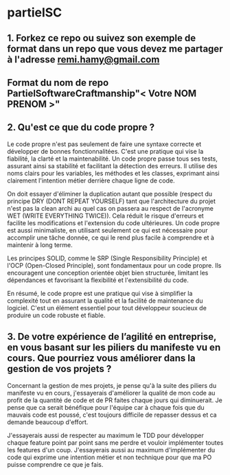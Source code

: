 # partielSC

## 1. Forkez ce repo ou suivez son exemple de format dans un repo que vous devez me partager à l'adresse remi.hamy@gmail.com
## Format du nom de repo PartielSoftwareCraftmanship"< Votre NOM PRENOM >"

## 2. Qu'est ce que du code propre ?

Le code propre n'est pas seulement de faire une syntaxe correcte et développer de bonnes fonctionnalitées. C'est une pratique qui vise la fiabilité, la clarté et la maintenabilité. Un code propre passe tous ses tests, assurant ainsi sa stabilité et facilitant la détection des erreurs. Il utilise des noms clairs pour les variables, les méthodes et les classes, exprimant ainsi clairement l'intention métier derrière chaque ligne de code.

On doit essayer d'éliminer la duplication autant que possible (respect du principe DRY (DONT REPEAT YOURSELF) tant que l'architecture du projet n'est pas la clean archi au quel cas on passera au respect de l'acronyme WET (WRITE EVERYTHING TWICE)). Cela réduit le risque d'erreurs et facilite les modifications et l'extension du code ultérieures. Un code propre est aussi minimaliste, en utilisant seulement ce qui est nécessaire pour accomplir une tâche donnée, ce qui le rend plus facile à comprendre et à maintenir à long terme.

Les principes SOLID, comme le SRP (Single Responsibility Principle) et l'OCP (Open-Closed Principle), sont fondamentaux pour un code propre. Ils encouragent une conception orientée objet bien structurée, limitant les dépendances et favorisant la flexibilité et l'extensibilité du code.

En résumé, le code propre est une pratique qui vise à simplifier la complexité tout en assurant la qualité et la facilité de maintenance du logiciel. C'est un élément essentiel pour tout développeur soucieux de produire un code robuste et fiable.

## 3. De votre expérience de l’agilité en entreprise, en vous basant sur les piliers du manifeste vu en cours. Que pourriez vous améliorer dans la gestion de vos projets ?

Concernant la gestion de mes projets, je pense qu'à la suite des piliers du manifeste vu en cours, j'essayerais d'améliorer la qualité de mon code au profit de la quantité de code et de PR faites chaque jours qui diminuerait. Je pense que ca serait bénéfique pour l'équipe car à chaque fois que du mauvais code est poussé, c'est toujours difficile de repasser dessus et ca demande beaucoup d'effort. 

J'essayerais aussi de respecter au maximum le TDD pour développer chaque feature point par point sans me perdre et vouloir implémenter toutes les features d'un coup. J'essayerais aussi au maximum d'implémenter du code qui exprime une intention métier et non technique pour que ma PO puisse comprendre ce que je fais. 



